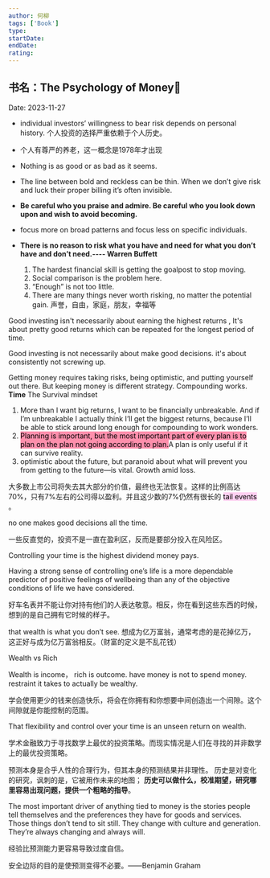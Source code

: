 ```yaml
---
author: 何柳
tags: ['Book']
type: 
startDate: 
endDate: 
rating:
---
```


## 书名：The Psychology of Money📖
 
Date: 2023-11-27 



- individual investors’ willingness to bear risk depends on personal history.
  个人投资的选择严重依赖于个人历史。
- 个人有尊严的养老，这一概念是1978年才出现
- Nothing is as good or as bad as it seems.
- The line between bold and reckless can be thin. When we don’t give risk and luck their proper billing it’s often invisible.
- **Be careful who you praise and admire. Be careful who you look down upon and wish to avoid becoming.**
- focus more on broad patterns and focus less on specific individuals.
- **There is no reason to risk what you have and need for what you don’t have and don’t need.---- Warren Buffett**
  
  1. The hardest financial skill is getting the goalpost to stop moving.
  2. Social comparison is the problem here.
  3. “Enough” is not too little.
  4. There are many things never worth risking, no matter the potential gain.
     声誉，自由，家庭，朋友，幸福等



Good investing isn't necessarily about earning the highest returns , It's about pretty good returns which can be repeated for the longest period of time.

Good investing is not necessarily about make good decisions. it's about consistently not screwing up.



Getting money requires taking risks, being optimistic, and putting yourself out there. But keeping money is different strategy. Compounding works. **Time**
The Survival mindset
1. More than I want big returns, I want to be financially unbreakable. And if I’m unbreakable I actually think I’ll get the biggest returns, because I’ll be able to stick around long enough for compounding to work wonders.
2. <mark style="background: #FF5582A6;">Planning is important, but the most important part of every plan is to plan on the plan not going according to plan.</mark>A plan is only useful if it can survive reality.
3. optimistic about the future, but paranoid about what will prevent you from getting to the future—is vital. Growth amid loss.

大多数上市公司将失去其大部分的价值，最终也无法恢复。这样的比例高达70%，只有7%左右的公司得以盈利。并且这少数的7%仍然有很长的 <mark style="background: #FFB8EBA6;">tail events</mark> 。

no one makes good decisions all the time.

一些反直觉的，投资不是一直在盈利区，反而是要部分投入在风险区。

Controlling your time is the highest dividend money pays.

Having a strong sense of controlling one’s life is a more dependable predictor of positive feelings of wellbeing than any of the objective conditions of life we have considered.


好车名表并不能让你对持有他们的人表达敬意。相反，你在看到这些东西的时候，想到的是自己拥有它时候的样子。 



that wealth is what you don’t see.
想成为亿万富翁，通常考虑的是花掉亿万，这正好与成为亿万富翁相反。（财富的定义是不乱花钱）


Wealth vs Rich

Wealth is income， rich is outcome.
have money is not to spend money. restraint it takes to actually be wealthy.




学会使用更少的钱来创造快乐，将会在你拥有和你想要中间创造出一个间隙。这个间隙就是你能控制的范围。


That flexibility and control over your time is an unseen return on wealth.



学术金融致力于寻找数学上最优的投资策略。而现实情况是人们在寻找的并非数学上的最优投资策略。


预测本身是合乎人性的合理行为，但其本身的预测结果并非理性。
历史是对变化的研究，讽刺的是，它被用作未来的地图；
**历史可以做什么，校准期望，研究哪里容易出现问题，提供一个粗略的指导**。


The most important driver of anything tied to money is the stories people tell themselves and the preferences they have for goods and services. Those things don’t tend to sit still. They change with culture and generation. They’re always changing and always will.


经验比预测能力更容易导致过度自信。

安全边际的目的是使预测变得不必要。——Benjamin Graham












